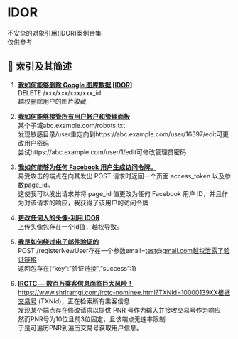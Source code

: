 # IDOR
不安全的对象引用(IDOR)案例合集  
仅供参考
## :ledger: 索引及其简述
1. [**我如何能够删除 Google 图库数据 [IDOR]**](https://medium.com/@yogeshtantak7788/how-i-was-able-to-delete-google-gallery-data-idor-53d2f303efff)  
DELETE /xxx/xxx/xxx/xxx_id  
越权删除用户的图片收藏  

2. [**我如何能够接管所有用户帐户和管理面板**](https://addictivehackers.blogspot.com/2018/12/how-i-was-able-to-takeover-all-user.html)  
某个子域abc.example.com/robots.txt  
发现敏感目录/user重定向到https://abc.example.com/user/16397/edit可更改用户密码  
尝试https://abc.example.com/user/1/edit可修改管理员密码  

3. [**我如何能够为任何 Facebook 用户生成访问令牌。**](https://infosecwriteups.com/how-i-was-able-to-generate-access-tokens-for-any-facebook-user-6b84392d0342)  
易受攻击的端点在向其发出 POST 请求时返回一个页面 access_token 以及参数page_id。  
这使我可以发出请求并将 page_id 值更改为任何 Facebook 用户 ID，并且作为对该请求的响应，我获得了该用户的访问令牌  

4. [**更改任何人的头像-利用 IDOR**](https://medium.com/@rupika.luhach/change-anyones-profile-picture-exploiting-idor-41369f5acf75)  
上传头像包存在一个id值，越权导致。  

5. [**我是如何绕过电子邮件验证的**](https://blog.securitybreached.org/2018/12/08/how-i-was-able-to-bypass-email-verification/)  
POST /registerNewUser存在一个参数email=test@gmail.com越权泄露了验证链接  
返回包存在{“key”:”验证链接”,”success”:1}  

6. [**IRCTC — 数百万乘客信息面临巨大风险！**](https://logicbomb.medium.com/irctc-millions-of-passenger-details-left-at-huge-risk-18c5ecc09d7f)  
https://www.shriramgi.com/irctc-nominee.html?TXNId=10000139XX根据交易号 (TXNId)，正在检索所有乘客信息  
发现某个端点存在修改请求以提供 PNR 号作为输入并接收交易号作为响应  
然而PNR号为10位且前3位固定，且该端点无速率限制  
于是可遍历PNR到遍历交易号获取用户信息。  